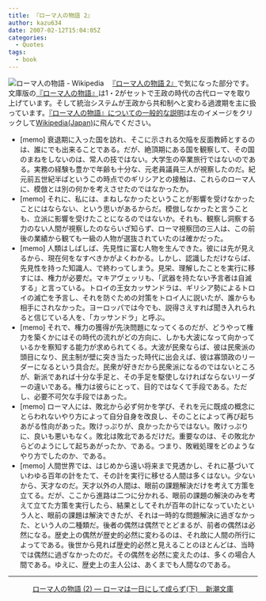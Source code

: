 ```yaml
---
title: 『ローマ人の物語 2』
author: kazu634
date: 2007-02-12T15:04:05Z
categories:
  - Quotes
tags:
  - book
---
```

<div class="section">
<p>
<a href="http://ja.wikipedia.org/wiki/%E3%83%AD%E3%83%BC%E3%83%9E%E4%BA%BA%E3%81%AE%E7%89%A9%E8%AA%9E" onclick="__gaTracker('send', 'event', 'outbound-article', 'http://ja.wikipedia.org/wiki/%E3%83%AD%E3%83%BC%E3%83%9E%E4%BA%BA%E3%81%AE%E7%89%A9%E8%AA%9E', '');" target="_blank"><img align="left" alt="ローマ人の物語 - Wikipedia" src="http://img.simpleapi.net/small/http://ja.wikipedia.org/wiki/%E3%83%AD%E3%83%BC%E3%83%9E%E4%BA%BA%E3%81%AE%E7%89%A9%E8%AA%9E" border="0" /></a>
</p>

<p>
    　<a href="https://www.amazon.co.jp/exec/obidos/ASIN/4101181527/simsnes-22/" onclick="__gaTracker('send', 'event', 'outbound-article', 'https://www.amazon.co.jp/exec/obidos/ASIN/4101181527/simsnes-22/', '『ローマ人の物語 2』');" target="_top">『ローマ人の物語 2』</a>で気になった部分です。文庫版の<a href="http://ja.wikipedia.org/wiki/%E3%83%AD%E3%83%BC%E3%83%9E%E4%BA%BA%E3%81%AE%E7%89%A9%E8%AA%9E" onclick="__gaTracker('send', 'event', 'outbound-article', 'http://ja.wikipedia.org/wiki/%E3%83%AD%E3%83%BC%E3%83%9E%E4%BA%BA%E3%81%AE%E7%89%A9%E8%AA%9E', '『ローマ人の物語』');" target="blank">『ローマ人の物語』</a>は1・2がセットで王政の時代の古代ローマを取り上げています。そして統治システムが王政から共和制へと変わる過渡期を主に扱っています。<a href="http://ja.wikipedia.org/wiki/%E3%83%AD%E3%83%BC%E3%83%9E%E4%BA%BA%E3%81%AE%E7%89%A9%E8%AA%9E" onclick="__gaTracker('send', 'event', 'outbound-article', 'http://ja.wikipedia.org/wiki/%E3%83%AD%E3%83%BC%E3%83%9E%E4%BA%BA%E3%81%AE%E7%89%A9%E8%AA%9E', '『ローマ人の物語』についての一般的な説明');" target="blank">『ローマ人の物語』についての一般的な説明</a>は左のイメージをクリックして<a href="http://ja.wikipedia.org/" onclick="__gaTracker('send', 'event', 'outbound-article', 'http://ja.wikipedia.org/', 'Wikipedia(Japan)');" target="blank">Wikipedia(Japan)</a>に飛んでください。
</p>

<ul>
<li>
      [memo] 衰退期に入った国を訪れ、そこに示される欠陥を反面教師とするのは、誰にでも出来ることである。だが、絶頂期にある国を観察して、その国のまねをしないのは、常人の技ではない。大学生の卒業旅行ではないのである。実務の経験も豊かで年齢も十分な、元老員議員三人が視察したのだ。紀元前五世紀半ばというこの時点でのギリシアとの接触は、これらのローマ人に、模倣とは別の何かを考えさせたのではなかったか。
</li>
<li>
      [memo] それに、私には、まねしなかったということが影響を受けなかったことにはならない、という思いがあるからだ。模倣しなかったと言うことも、立派に影響を受けたことになるのではないか。それも、観察し洞察する力のない人間が視察したのならいざ知らず、ローマ視察団の三人は、この前後の業績から観ても一級の人物が選抜されていたのは確かだった。
</li>
<li>
      [memo] 人類はしばしば、先見性に富む人物を生んできた。彼には先が見えるから、現在何をなすべきかがよくわかる。しかし、認識しただけならば、先見性を持った知識人、で終わってしまう。見栄、理解したことを実行に移すには、権力が必要だ。マキアヴェッリも、「武器を持たない予言者は自滅する」と言っている。トロイの王女カッサンドラは、ギリシア勢によるトロイの滅亡を予言し、それを防ぐための対策をトロイ人に説いたが、誰からも相手にされなかった。ヨーロッパでは今でも、説得さえすれば聞き入れられると信じている人を、「カッサンドラ」と呼ぶ。
</li>
<li>
      [memo] それで、権力の獲得が先決問題になってくるのだが、どうやって権力を築くかにはその時代の流れがどの方向に、しかも大波になって向かっているかを察知する能力が求められてくる。大波が民衆ならば、彼は民衆派の頭目になり、民主制が壁に突き当たった時代に出会えば、彼は寡頭政のリーダーになるという具合だ。民衆が好きだから民衆派になるのではないところが、新派であれば十分な手足と、その手足を駆使しなければならないリーダーの違いである。権力は彼らにとって、目的ではなくて手段である。ただし、必要不可欠な手段ではあった。
</li>
<li>
      [memo] ローマ人には、敗北から必ず何かを学び、それを元に既成の概念にとらわれないやり方によって自分自身を改良し、そのことによって再び起ちあがる性向があった。敗けっぷりが、良かったからではない。敗けっぷりに、良いも悪いもなく。敗北は敗北であるだけだ。重要なのは、その敗北からどのようにして起ちあがったか、である。つまり、敗戦処理をどのようなやり方でしたのか、である。
</li>
<li>
      [memo] 人間世界では、はじめから遠い将来まで見透かし、それに基づいていわゆる百年の計をたて、その計を実行に移せる人間は多くはない。少ないから、天才なのだ。天才以外の人間は、眼前の課題解決だけを考えて方策を立てる。だが、ここから進路は二つに分かれる、眼前の課題の解決のみを考えて立てた方策を実行したら、結果としてそれが百年の計になっていたという人と、眼前の課題は解決できたが、それは一時的な問題解決に過ぎなかった、という人の二種類だ。後者の偶然は偶然でとどまるが、前者の偶然は必然になる。歴史上の偶然が歴史的必然に変わるのは、それ故に人間の所行によってである。後世から見れば歴史的必然と見えることのほとんどは、当時では偶然に過ぎなかったのだ。その偶然を必然に変えたのは、多くの場合人間である。ゆえに、歴史上の主人公は、あくまでも人間なのである。
</li>
</ul>

<hr />

<center>
<a href="https://www.amazon.co.jp/exec/obidos/ASIN/4101181527/simsnes-22/" onclick="__gaTracker('send', 'event', 'outbound-article', 'https://www.amazon.co.jp/exec/obidos/ASIN/4101181527/simsnes-22/', 'ローマ人の物語 (2) ― ローマは一日にして成らず(下)&#160;&#160;&#160; 新潮文庫');" target="_top">ローマ人の物語 (2) ― ローマは一日にして成らず(下)&#160;&#160;&#160; 新潮文庫</a><br />
</center>
</div>
